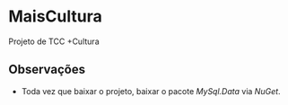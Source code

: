 # MaisCultura
Projeto de TCC +Cultura

## Observações

* Toda vez que baixar o projeto, baixar o pacote *MySql.Data* via *NuGet*.
